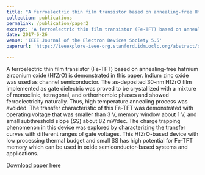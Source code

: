 ```yaml
---
title: "A ferroelectric thin film transistor based on annealing-free HfZrO film"
collection: publications
permalink: /publication/paper2
excerpt: 'A ferroelectric thin film transistor (Fe-TFT) based on annealing-free hafnium zirconium oxide (HfZrO) is demonstrated in this paper. Indium zinc oxide was used as channel semiconductor. The as-deposited 30-nm HfZrO film implemented as gate dielectric was proved to be crystallized with a mixture of monoclinic, tetragonal, and orthorhombic phases and showed ferroelectricity naturally. Thus, high temperature annealing process was avoided. The transfer characteristic of this Fe-TFT was demonstrated with operating voltage that was smaller than 3 V, memory window about 1 V, and small subthreshold slope (SS) about 82 mV/dec. The charge trapping phenomenon in this device was explored by characterizing the transfer curves with different ranges of gate voltages. This HfZrO-based device with low processing thermal budget and small SS has high potential for Fe-TFT memory which can be used in oxide semiconductor-based systems and applications.'
date: 2017-6-26
venue: 'IEEE Journal of the Electron Devices Society 5.5'
paperurl: 'https://ieeexplore-ieee-org.stanford.idm.oclc.org/abstract/document/7993018'

---
```

A ferroelectric thin film transistor (Fe-TFT) based on annealing-free hafnium zirconium oxide (HfZrO) is demonstrated in this paper. Indium zinc oxide was used as channel semiconductor. The as-deposited 30-nm HfZrO film implemented as gate dielectric was proved to be crystallized with a mixture of monoclinic, tetragonal, and orthorhombic phases and showed ferroelectricity naturally. Thus, high temperature annealing process was avoided. The transfer characteristic of this Fe-TFT was demonstrated with operating voltage that was smaller than 3 V, memory window about 1 V, and small subthreshold slope (SS) about 82 mV/dec. The charge trapping phenomenon in this device was explored by characterizing the transfer curves with different ranges of gate voltages. This HfZrO-based device with low processing thermal budget and small SS has high potential for Fe-TFT memory which can be used in oxide semiconductor-based systems and applications.

[Download paper here](https://ieeexplore-ieee-org.stanford.idm.oclc.org/abstract/document/7993018)
